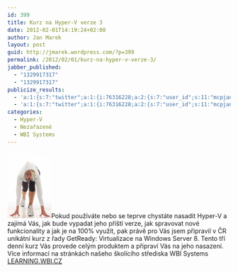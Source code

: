 ```yaml
---
id: 399
title: Kurz na Hyper-V verze 3
date: 2012-02-01T14:19:24+02:00
author: Jan Marek
layout: post
guid: http://jmarek.wordpress.com/?p=399
permalink: /2012/02/01/kurz-na-hyper-v-verze-3/
jabber_published:
  - "1329917317"
  - "1329917317"
publicize_results:
  - 'a:1:{s:7:"twitter";a:1:{i:76316228;a:2:{s:7:"user_id";s:11:"mcpjanmarek";s:7:"post_id";s:18:"172311838288130049";}}}'
  - 'a:1:{s:7:"twitter";a:1:{i:76316228;a:2:{s:7:"user_id";s:11:"mcpjanmarek";s:7:"post_id";s:18:"172311838288130049";}}}'
categories:
  - Hyper-V
  - Nezařazené
  - WBI Systems
---
```

<img class="alignleft size-thumbnail wp-image-401" title="readytostart" src="/wp-content/uploads/2012/02/readytostart.jpg?w=99" alt="" width="99" height="150" />Pokud používáte nebo se teprve chystáte nasadit Hyper-V a zajímá Vás, jak bude vypadat jeho příští verze, jak spravovat nové funkcionality a jak je na 100% využít, pak právě pro Vás jsem připravil v ČR unikátní kurz z řady GetReady: Virtualizace na Windows Server 8. Tento tří denní kurz Vás provede celým produktem a připraví Vás na jeho nasazení. Více informací na stránkách našeho školícího střediska WBI Systems <a title="WBI Learning Website" href="http://learning.wbi.cz/kurzy/69-get-ready-virtualization-on-windows-server-8.aspx" target="_blank">LEARNING.WBI.CZ</a>

